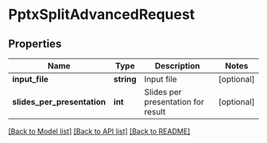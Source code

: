 # PptxSplitAdvancedRequest

## Properties
Name | Type | Description | Notes
------------ | ------------- | ------------- | -------------
**input_file** | **string** | Input file | [optional] 
**slides_per_presentation** | **int** | Slides per presentation for result | [optional] 

[[Back to Model list]](../README.md#documentation-for-models) [[Back to API list]](../README.md#documentation-for-api-endpoints) [[Back to README]](../README.md)


